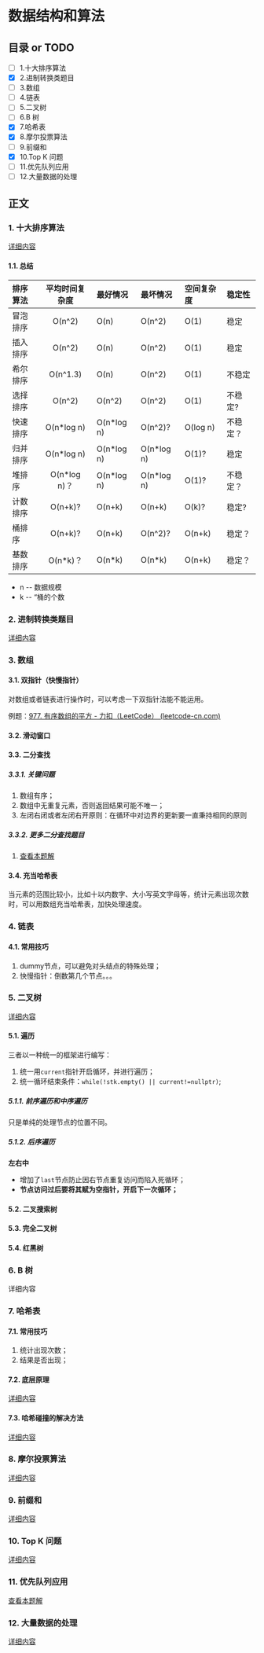 # 数据结构和算法
## 目录 or TODO
- [ ] 1.十大排序算法
- [x] 2.进制转换类题目
- [ ] 3.数组	
- [ ] 4.链表
- [ ] 5.二叉树
- [ ] 6.B 树
- [x] 7.哈希表
- [x] 8.摩尔投票算法
- [ ] 9.前缀和
- [x] 10.Top K 问题
- [ ] 11.优先队列应用
- [ ] 12.大量数据的处理
## 正文

### 1. 十大排序算法

[详细内容](https://github.com/CNJasonChio/Interview-oriented-Notes/blob/master/1.%20Algorithm/1.%20%E5%8D%81%E5%A4%A7%E6%8E%92%E5%BA%8F%E7%AE%97%E6%B3%95.md)

#### 1.1. 总结

| 排序算法 | 平均时间复杂度 | 最好情况   | 最坏情况   | 空间复杂度 | 稳定性   |
| :------- | :------------: | :--------- | :--------- | :--------- | :------- |
| 冒泡排序 |     O(n^2)     | O(n)       | O(n^2)     | O(1)       | 稳定     |
| 插入排序 |     O(n^2)     | O(n)       | O(n^2)     | O(1)       | 稳定     |
| 希尔排序 |    O(n^1.3)    | O(n)       | O(n^2)     | O(1)       | 不稳定   |
| 选择排序 |     O(n^2)     | O(n^2)     | O(n^2)     | O(1)       | 不稳定?  |
| 快速排序 |   O(n*log n)   | O(n*log n) | O(n^2)?    | O(log n)   | 不稳定？ |
| 归并排序 |   O(n*log n)   | O(n*log n) | O(n*log n) | O(1)?      | 稳定     |
| 堆排序   |  O(n*log n)？  | O(n*log n) | O(n*log n) | O(1)?      | 不稳定？ |
| 计数排序 |    O(n+k)?     | O(n+k)     | O(n+k)     | O(k)?      | 稳定?    |
| 桶排序   |    O(n+k)?     | O(n+k)     | O(n^2)?    | O(n+k)     | 稳定？   |
| 基数排序 |    O(n*k)？    | O(n*k)     | O(n*k)     | O(n+k)     | 稳定？   |

- n -- 数据规模
- k -- “桶的个数

### 2. 进制转换类题目

[详细内容](https://github.com/CNJasonChio/Interview-oriented-Notes/blob/master/1.%20Algorithm/2.%20%E8%BF%9B%E5%88%B6%E8%BD%AC%E6%8D%A2.md)

### 3. 数组	

#### 3.1. 双指针（快慢指针）

对数组或者链表进行操作时，可以考虑一下双指针法能不能运用。

例题：[977. 有序数组的平方 - 力扣（LeetCode） (leetcode-cn.com)](https://leetcode-cn.com/problems/squares-of-a-sorted-array/)

#### 3.2. 滑动窗口



#### 3.3. 二分查找	

##### 3.3.1. 关键问题

1. 数组有序；
2. 数组中无重复元素，否则返回结果可能不唯一；
3. 左闭右闭或者左闭右开原则：在循环中对边界的更新要一直秉持相同的原则

##### 3.3.2. 更多二分查找题目

1. [查看本题解](https://leetcode-cn.com/problems/the-k-weakest-rows-in-a-matrix/solution/gong-shui-san-xie-yi-ti-shuang-jie-po-su-7okx/)

#### 3.4. 充当哈希表

当元素的范围比较小，比如十以内数字、大小写英文字母等，统计元素出现次数时，可以用数组充当哈希表，加快处理速度。

### 4. 链表

#### 4.1. 常用技巧

1. dummy节点，可以避免对头结点的特殊处理；
2. 快慢指针：倒数第几个节点。。。

### 5. 二叉树

[详细内容](https://github.com/CNJasonChio/Interview-oriented-Notes/blob/master/1.%20Algorithm/5.%20%E4%BA%8C%E5%8F%89%E6%A0%91.md)

#### 5.1. 遍历

三者以一种统一的框架进行编写：

1. 统一用`current`指针开启循环，并进行遍历；
2. 统一循环结束条件：`while(!stk.empty() || current!=nullptr)`;

##### 5.1.1. 前序遍历和中序遍历

只是单纯的处理节点的位置不同。

##### 5.1.2. 后序遍历

**左右中**

- 增加了`last`节点防止因右节点重复访问而陷入死循环；
- **节点访问过后要将其赋为空指针，开启下一次循环；**

#### 5.2. 二叉搜索树

#### 5.3. 完全二叉树

#### 5.4. 红黑树

### 6. B 树

详细内容

### 7. 哈希表

#### 7.1. 常用技巧

1. 统计出现次数；
2. 结果是否出现；

#### 7.2. 底层原理

[详细内容](https://github.com/CNJasonChio/Interview-oriented-Notes/blob/master/2.%20C%2B%2B/1.%20%E9%9D%A2%E7%BB%8F%E9%97%AE%E9%A2%98%E6%B1%87%E6%80%BB/%E5%93%88%E5%B8%8C%E8%A1%A8%E5%A6%82%E4%BD%95%E5%AE%9E%E7%8E%B0%E3%80%81%E5%93%88%E5%B8%8C%E5%86%B2%E7%AA%81.md)

#### 7.3. 哈希碰撞的解决方法

[详细内容](https://github.com/CNJasonChio/Interview-oriented-Notes/blob/master/2.%20C%2B%2B/1.%20%E9%9D%A2%E7%BB%8F%E9%97%AE%E9%A2%98%E6%B1%87%E6%80%BB/%E5%93%88%E5%B8%8C%E8%A1%A8%E5%A6%82%E4%BD%95%E5%AE%9E%E7%8E%B0%E3%80%81%E5%93%88%E5%B8%8C%E5%86%B2%E7%AA%81.md)

### 8.  摩尔投票算法

[详细内容](https://github.com/CNJasonChio/Interview-oriented-Notes/blob/master/1.%20Algorithm/8.%20%E6%91%A9%E5%B0%94%E6%8A%95%E7%A5%A8%E7%AE%97%E6%B3%95.md)

### 9. 前缀和

[详细内容](https://github.com/CNJasonChio/Interview-oriented-Notes/blob/master/1.%20Algorithm/10.%20%E5%89%8D%E7%BC%80%E5%92%8C.md)

### 10. Top K 问题

[详细内容](https://github.com/CNJasonChio/Interview-oriented-Notes/blob/jason_dev/1.%20Algorithm/9.%20Top%20K%20%E9%97%AE%E9%A2%98.md)

### 11. 优先队列应用

[查看本题解](https://leetcode-cn.com/problems/the-k-weakest-rows-in-a-matrix/solution/gong-shui-san-xie-yi-ti-shuang-jie-po-su-7okx/)

### 12. 大量数据的处理

[详细内容](https://github.com/CNJasonChio/Interview-oriented-Notes/blob/jason_dev/1.%20Algorithm/%E5%A4%A7%E6%95%B0%E6%8D%AE%E5%A4%84%E7%90%86.md)

